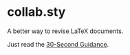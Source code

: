 # collab.sty
A better way to revise LaTeX documents.

Just read the [30-Second Guidance](https://yttty.github.io/collab.sty/usage.pdf).
